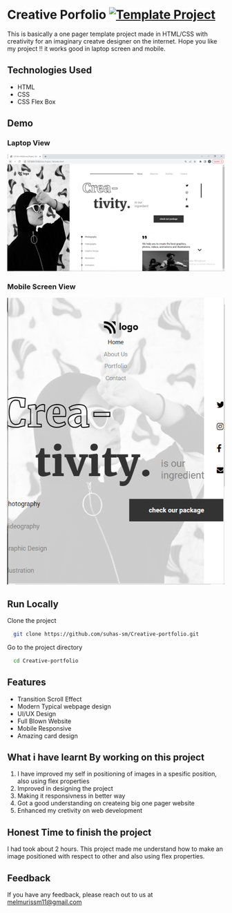 # Creative Porfolio [![Template Project](https://img.shields.io/badge/Technologies%20-HTML%2FCSS-brightgreen)](http://www.gnu.org/licenses/agpl-3.0)

This is basically a one pager template project made in HTML/CSS with creativity for an imaginary creatve designer on the internet.
Hope you like my project !! it works good in laptop screen and mobile.

## Technologies Used
  - HTML
  - CSS
  - CSS Flex Box

## Demo
### Laptop View
![page-img](./images/page_img_1.PNG)

### Mobile Screen View
![responsive_screen-1](./images/responsive_1.PNG)

## Run Locally

Clone the project

```bash
  git clone https://github.com/suhas-sm/Creative-portfolio.git
```

Go to the project directory

```bash
  cd Creative-portfolio
```

## Features

- Transition Scroll Effect
- Modern Typical webpage design
- UI/UX Design
- Full Blown Website
- Mobile Responsive
- Amazing card design

## What i have learnt By working on this project
1. I have improved my self in positioning of images in a spesific position, also using flex properties
2. Improved in designing the project
3. Making it responsivness in better way
4. Got a good understanding on createing big one pager website
5. Enhanced my cretivity on web development

## Honest Time to finish the project

I had took about 2 hours. This project made me understand how to make an image positioned with respect to other and also using flex properties.

## Feedback

If you have any feedback, please reach out to us at melmurissm11@gmail.com
